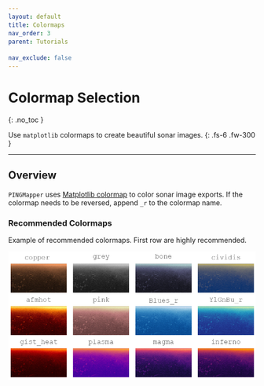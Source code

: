 ```yaml
---
layout: default
title: Colormaps
nav_order: 3
parent: Tutorials

nav_exclude: false
---
```


# Colormap Selection
{: .no_toc }

Use `matplotlib` colormaps to create beautiful sonar images.
{: .fs-6 .fw-300 }

---

## Overview

`PINGMapper` uses [Matplotlib colormap](https://matplotlib.org/stable/tutorials/colors/colormaps.html) to color sonar image exports. If the colormap needs to be reversed, append `_r` to the colormap name.

### Recommended Colormaps

Example of recommended colormaps. First row are highly recommended.

<img src="../../assets/colormaps.png" width="800"/>

